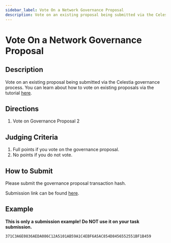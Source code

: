 ```yaml
---
sidebar_label: Vote On a Network Governance Proposal
description: Vote on an existing proposal being submitted via the Celestia governance process.
---
```



# Vote On a Network Governance Proposal

## Description

Vote on an existing proposal being submitted via the Celestia
governance process. You can learn about how to vote on existing
proposals via the tutorial [here](https://docs.celestia.org/nodes/celestia-app-commands/#governance).

## Directions

1. Vote on Governance Proposal 2

## Judging Criteria

1. Full points if you vote on the governance proposal.
2. No points if you do not vote.

## How to Submit

Please submit the governance proposal transaction hash.

Submission link can be found [here](https://celestia.knack.com/theblockspacerace#testnet-portal).

## Example

**This is only a submission example! Do NOT use it on your task submission.**

`371C3A6E0836AEDA086C12A5101AB59A1C4EBF6A5AC854D8456552551BF1B459`
